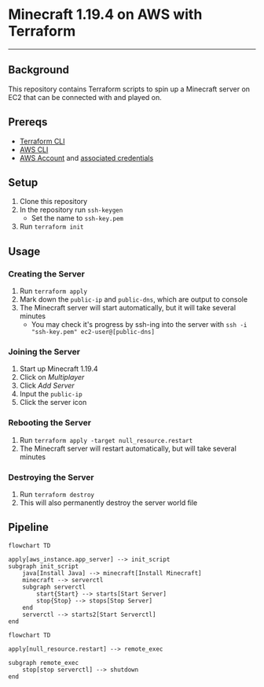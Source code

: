 # Minecraft 1.19.4 on AWS with Terraform

---

## Background
This repository contains Terraform scripts to spin up a Minecraft server on EC2 that can be connected with and played on.

## Prereqs
* [Terraform CLI](https://developer.hashicorp.com/terraform/tutorials/aws-get-started/install-cli)
* [AWS CLI](https://docs.aws.amazon.com/cli/latest/userguide/getting-started-install.html)
* [AWS Account](https://aws.amazon.com/free/?all-free-tier.sort-by=item.additionalFields.SortRank&all-free-tier.sort-order=asc&awsf.Free%20Tier%20Types=*all&awsf.Free%20Tier%20Categories=*all) and [associated credentials](https://docs.aws.amazon.com/cli/latest/userguide/getting-started-install.html)

## Setup
1. Clone this repository
2. In the repository run `ssh-keygen`
    * Set the name to `ssh-key.pem`
3. Run `terraform init`

## Usage

### Creating the Server
1. Run `terraform apply`
2. Mark down the `public-ip` and `public-dns`, which are output to console
3. The Minecraft server will start automatically, but it will take several minutes
    * You may check it's progress by ssh-ing into the server with `ssh -i "ssh-key.pem" ec2-user@[public-dns]`

### Joining the Server
1. Start up Minecraft 1.19.4
2. Click on *Multiplayer*
3. Click *Add Server*
4. Input the `public-ip`
5. Click the server icon

### Rebooting the Server
1. Run `terraform apply -target null_resource.restart`
2. The Minecraft server will restart automatically, but will take several minutes

### Destroying the Server
1. Run `terraform destroy`
2. This will also permanently destroy the server world file

## Pipeline
```mermaid
flowchart TD

apply[aws_instance.app_server] --> init_script
subgraph init_script
    java[Install Java] --> minecraft[Install Minecraft]
    minecraft --> serverctl
    subgraph serverctl
        start{Start} --> starts[Start Server]
        stop{Stop} --> stops[Stop Server]
    end
    serverctl --> starts2[Start Serverctl]
end
```
```mermaid
flowchart TD

apply[null_resource.restart] --> remote_exec

subgraph remote_exec
    stop[stop serverctl] --> shutdown
end
```